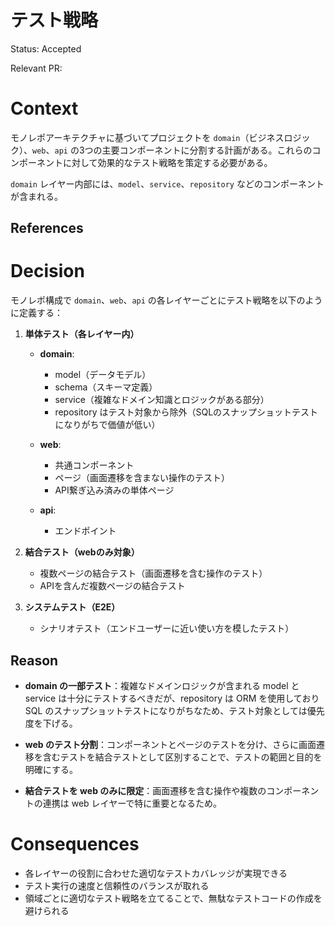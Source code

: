 # テスト戦略

Status: Accepted
<!-- プルリクベースで開発するので、プルリクを作る段で Accepted の状態でOK -->
<!-- 別のADRによって置き換えられた場合 Replaced by #{ADR No.} に変更 -->
<!-- 明らかに不要になった場合 Deprecated に変更 -->

Relevant PR:
<!-- reference できるプルリクがあればそのリンクを貼ってください -->

# Context

モノレポアーキテクチャに基づいてプロジェクトを `domain`（ビジネスロジック）、`web`、`api` の3つの主要コンポーネントに分割する計画がある。これらのコンポーネントに対して効果的なテスト戦略を策定する必要がある。

`domain` レイヤー内部には、`model`、`service`、`repository` などのコンポーネントが含まれる。

## References

# Decision

モノレポ構成で `domain`、`web`、`api` の各レイヤーごとにテスト戦略を以下のように定義する：

1. **単体テスト（各レイヤー内）**
   - **domain**: 
     - model（データモデル）
     - schema（スキーマ定義）
     - service（複雑なドメイン知識とロジックがある部分）
     - repository はテスト対象から除外（SQLのスナップショットテストになりがちで価値が低い）
   
   - **web**:
     - 共通コンポーネント
     - ページ（画面遷移を含まない操作のテスト）
     - API繋ぎ込み済みの単体ページ
   
   - **api**:
     - エンドポイント

2. **結合テスト（webのみ対象）**
   - 複数ページの結合テスト（画面遷移を含む操作のテスト）
   - APIを含んだ複数ページの結合テスト

3. **システムテスト（E2E）**
   - シナリオテスト（エンドユーザーに近い使い方を模したテスト）


## Reason

- **domain の一部テスト**：複雑なドメインロジックが含まれる model と service は十分にテストするべきだが、repository は ORM を使用しており SQL のスナップショットテストになりがちなため、テスト対象としては優先度を下げる。

- **web のテスト分割**：コンポーネントとページのテストを分け、さらに画面遷移を含むテストを結合テストとして区別することで、テストの範囲と目的を明確にする。

- **結合テストを web のみに限定**：画面遷移を含む操作や複数のコンポーネントの連携は web レイヤーで特に重要となるため。

# Consequences

- 各レイヤーの役割に合わせた適切なテストカバレッジが実現できる
- テスト実行の速度と信頼性のバランスが取れる
- 領域ごとに適切なテスト戦略を立てることで、無駄なテストコードの作成を避けられる
